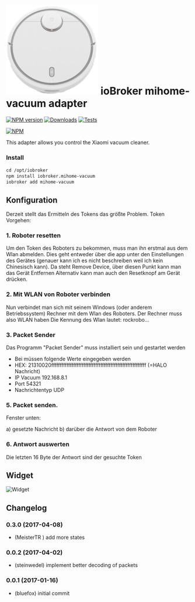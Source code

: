 ![Logo](admin/mihome-vacuum.png)
ioBroker mihome-vacuum adapter
=================
[![NPM version](http://img.shields.io/npm/v/iobroker.mihome-vacuum.svg)](https://www.npmjs.com/package/iobroker.mihome-vacuum)
[![Downloads](https://img.shields.io/npm/dm/iobroker.mihome-vacuum.svg)](https://www.npmjs.com/package/iobroker.mihome-vacuum)
[![Tests](https://travis-ci.org/ioBroker/ioBroker.mihome-vacuum.svg?branch=master)](https://travis-ci.org/ioBroker/ioBroker.mihome-vacuum)

[![NPM](https://nodei.co/npm/iobroker.mihome-vacuum.png?downloads=true)](https://nodei.co/npm/iobroker.mihome-vacuum/)

This adapter allows you control the Xiaomi vacuum cleaner.

### Install

```
cd /opt/iobroker
npm install iobroker.mihome-vacuum
iobroker add mihome-vacuum
```

## Konfiguration
Derzeit stellt das Ermitteln des Tokens das größte Problem.
Token Vorgehen:

### 1. Roboter resetten
Um den Token des Roboters zu bekommen, muss man ihn erstmal aus dem Wlan abmelden.
Dies geht entweder über die app unter den Einstellungen des Gerätes 
(genauer kann ich es nicht beschreiben weil ich kein Chinesisch kann). 
Da steht Remove Device, über diesen Punkt kann man das Gerät Entfernen
Alternativ kann man auch den Resetknopf am Gerät drücken.

### 2. Mit WLAN von Roboter verbinden
Nun verbindet man sich mit seinem Windows (oder anderem Betriebssystem) Rechner mit dem Wlan des Roboters. Der Rechner muss also WLAN haben
Die Kennung des Wlan lautet: rockrobo...

### 3. Packet Sender
Das Programm "Packet Sender" muss installiert sein und gestartet werden

- Bei müssen folgende Werte eingegeben werden
- HEX: 21310020ffffffffffffffffffffffffffffffffffffffffffffffffffffffff (=HALO Nachricht) 
- IP Vacuum 192.168.8.1
- Port 54321
- Nachrichtentyp UDP

### 5. Packet senden.
Fenster unten: 

a) gesetzte Nachricht
b) darüber die Antwort von dem Roboter

### 6. Antwort auswerten
Die letzten 16 Byte der Antwort sind der gesuchte Token

## Widget
![Widget](widgets/img/previewControl.png)

## Changelog

### 0.3.0 (2017-04-08)
* (MeisterTR ) add more states

### 0.0.2 (2017-04-02)
* (steinwedel) implement better decoding of packets

### 0.0.1 (2017-01-16)
* (bluefox) initial commit
